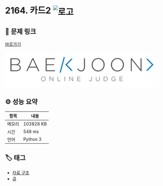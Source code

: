 # 2164. 카드2 <img src="https://d2gd6pc034wcta.cloudfront.net/tier/7.svg" alt="로고" height="32" style="vertical-align: middle;" />

## 🔗 문제 링크

[바로가기](https://www.acmicpc.net/problem/2164)

![백준 로고](../../images/boj.png)

## ⚙️ 성능 요약

| 항목   | 내용      |
| ------ | --------- |
| 메모리 | 103828 KB |
| 시간   | 548 ms    |
| 언어   | Python 3  |

## 🏷️ 태그

- [자료 구조](https://www.acmicpc.net/problemset?sort=ac_desc&algo=175)
- [큐](https://www.acmicpc.net/problemset?sort=ac_desc&algo=72)
